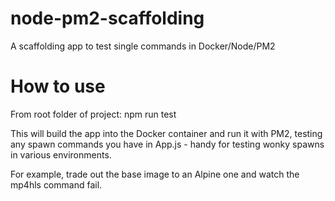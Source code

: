 # node-pm2-scaffolding
A scaffolding app to test single commands in Docker/Node/PM2

# How to use
From root folder of project:
npm run test

This will build the app into the Docker container and run it with PM2, testing any spawn commands you have in App.js - handy for testing wonky spawns in various environments.

For example, trade out the base image to an Alpine one and watch the mp4hls command fail.
